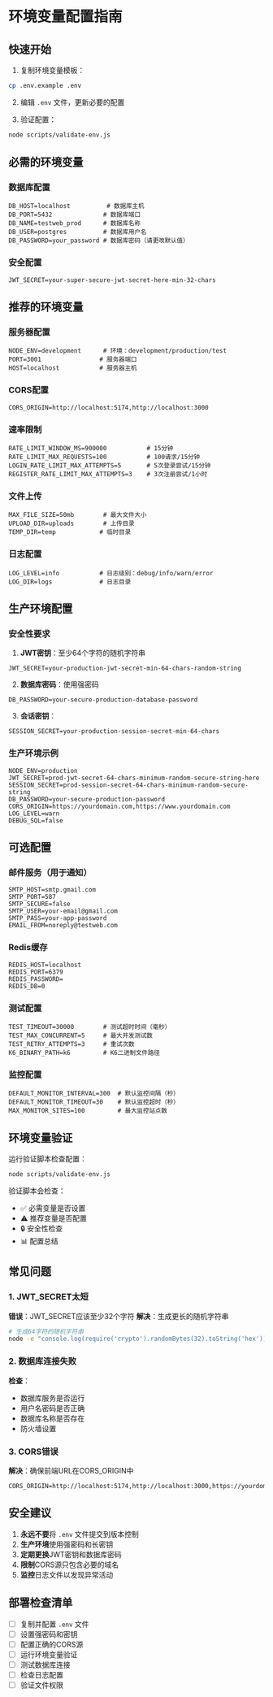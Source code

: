 # 环境变量配置指南

## 快速开始

1. 复制环境变量模板：
```bash
cp .env.example .env
```

2. 编辑 `.env` 文件，更新必要的配置

3. 验证配置：
```bash
node scripts/validate-env.js
```

## 必需的环境变量

### 数据库配置
```env
DB_HOST=localhost          # 数据库主机
DB_PORT=5432              # 数据库端口
DB_NAME=testweb_prod      # 数据库名称
DB_USER=postgres          # 数据库用户名
DB_PASSWORD=your_password # 数据库密码（请更改默认值）
```

### 安全配置
```env
JWT_SECRET=your-super-secure-jwt-secret-here-min-32-chars
```

## 推荐的环境变量

### 服务器配置
```env
NODE_ENV=development      # 环境：development/production/test
PORT=3001                # 服务器端口
HOST=localhost           # 服务器主机
```

### CORS配置
```env
CORS_ORIGIN=http://localhost:5174,http://localhost:3000
```

### 速率限制
```env
RATE_LIMIT_WINDOW_MS=900000           # 15分钟
RATE_LIMIT_MAX_REQUESTS=100           # 100请求/15分钟
LOGIN_RATE_LIMIT_MAX_ATTEMPTS=5       # 5次登录尝试/15分钟
REGISTER_RATE_LIMIT_MAX_ATTEMPTS=3    # 3次注册尝试/1小时
```

### 文件上传
```env
MAX_FILE_SIZE=50mb        # 最大文件大小
UPLOAD_DIR=uploads        # 上传目录
TEMP_DIR=temp            # 临时目录
```

### 日志配置
```env
LOG_LEVEL=info           # 日志级别：debug/info/warn/error
LOG_DIR=logs             # 日志目录
```

## 生产环境配置

### 安全性要求

1. **JWT密钥**：至少64个字符的随机字符串
```env
JWT_SECRET=your-production-jwt-secret-min-64-chars-random-string
```

2. **数据库密码**：使用强密码
```env
DB_PASSWORD=your-secure-production-database-password
```

3. **会话密钥**：
```env
SESSION_SECRET=your-production-session-secret-min-64-chars
```

### 生产环境示例
```env
NODE_ENV=production
JWT_SECRET=prod-jwt-secret-64-chars-minimum-random-secure-string-here
SESSION_SECRET=prod-session-secret-64-chars-minimum-random-secure-string
DB_PASSWORD=your-secure-production-password
CORS_ORIGIN=https://yourdomain.com,https://www.yourdomain.com
LOG_LEVEL=warn
DEBUG_SQL=false
```

## 可选配置

### 邮件服务（用于通知）
```env
SMTP_HOST=smtp.gmail.com
SMTP_PORT=587
SMTP_SECURE=false
SMTP_USER=your-email@gmail.com
SMTP_PASS=your-app-password
EMAIL_FROM=noreply@testweb.com
```

### Redis缓存
```env
REDIS_HOST=localhost
REDIS_PORT=6379
REDIS_PASSWORD=
REDIS_DB=0
```

### 测试配置
```env
TEST_TIMEOUT=30000        # 测试超时时间（毫秒）
TEST_MAX_CONCURRENT=5     # 最大并发测试数
TEST_RETRY_ATTEMPTS=3     # 重试次数
K6_BINARY_PATH=k6         # K6二进制文件路径
```

### 监控配置
```env
DEFAULT_MONITOR_INTERVAL=300  # 默认监控间隔（秒）
DEFAULT_MONITOR_TIMEOUT=30    # 默认监控超时（秒）
MAX_MONITOR_SITES=100         # 最大监控站点数
```

## 环境变量验证

运行验证脚本检查配置：
```bash
node scripts/validate-env.js
```

验证脚本会检查：
- ✅ 必需变量是否设置
- ⚠️ 推荐变量是否配置
- 🔒 安全性检查
- 📊 配置总结

## 常见问题

### 1. JWT_SECRET太短
**错误**：JWT_SECRET应该至少32个字符
**解决**：生成更长的随机字符串
```bash
# 生成64字符的随机字符串
node -e "console.log(require('crypto').randomBytes(32).toString('hex'))"
```

### 2. 数据库连接失败
**检查**：
- 数据库服务是否运行
- 用户名密码是否正确
- 数据库名称是否存在
- 防火墙设置

### 3. CORS错误
**解决**：确保前端URL在CORS_ORIGIN中
```env
CORS_ORIGIN=http://localhost:5174,http://localhost:3000,https://yourdomain.com
```

## 安全建议

1. **永远不要**将 `.env` 文件提交到版本控制
2. **生产环境**使用强密码和长密钥
3. **定期更换**JWT密钥和数据库密码
4. **限制**CORS源只包含必要的域名
5. **监控**日志文件以发现异常活动

## 部署检查清单

- [ ] 复制并配置 `.env` 文件
- [ ] 设置强密码和密钥
- [ ] 配置正确的CORS源
- [ ] 运行环境变量验证
- [ ] 测试数据库连接
- [ ] 检查日志配置
- [ ] 验证文件权限
